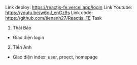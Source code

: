 Link deploy: https://reactjs-fe.vercel.app/login
Link Youtube: https://youtu.be/w6oJ_enGz9s
Link code: https://github.com/tienanh27/Reactjs_FE
Task
1. Thái Bảo
- Giao diện login

2. Tiến Anh
- Giao diện index: user, proẹct, homepage

